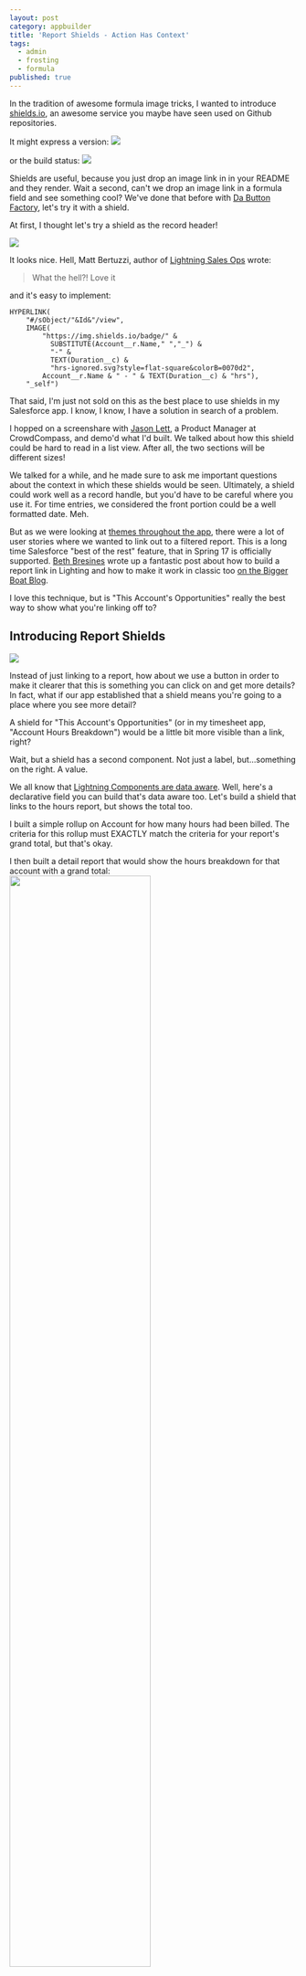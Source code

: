 ```yaml
---
layout: post
category: appbuilder
title: 'Report Shields - Action Has Context'
tags:
  - admin
  - frosting
  - formula
published: true
---
```


<meta name="twitter:card" content="summary" />
<meta name="twitter:site" content="@cdcarter" />
<meta name="twitter:title" content="Report Shields - Action Has Context" />
<meta name="twitter:description" content="Look before you lead with report shields" />
<meta name="twitter:image" content="http://i.imgur.com/3gFm2LW.gif" />

In the tradition of awesome formula image tricks, I wanted to introduce [shields.io](http://shields.io/), an awesome service you maybe have seen used on Github repositories.

It might express a version:
<img src="https://img.shields.io/homebrew/v/cake.svg"/>

or the build status: 
<img src="https://img.shields.io/shippable/5444c5ecb904a4b21567b0ff.svg"/>

Shields are useful, because you just drop an image link in in your README and they render. Wait a second, can't we drop an image link in a formula field and see something cool? We've done that before with [Da Button Factory](https://dabuttonfactory.com), let's try it with a shield.

At first, I thought let's try a shield as the record header!

<img src="http://i.imgur.com/3FfJP9r.png"/>

It looks nice. Hell, Matt Bertuzzi, author of [Lightning Sales Ops](https://www.amazon.com/dp/B06XMR93HC) wrote:

> What the hell?! Love it

and it's easy to implement:

    HYPERLINK(
        "#/sObject/"&Id&"/view",
        IMAGE(
            "https://img.shields.io/badge/" & 
              SUBSTITUTE(Account__r.Name," ","_") & 
              "-" & 
              TEXT(Duration__c) & 
              "hrs-ignored.svg?style=flat-square&colorB=0070d2", 
            Account__r.Name & " - " & TEXT(Duration__c) & "hrs"),
        "_self")
        
That said, I'm just not sold on this as the best place to use shields in my Salesforce app. I know, I know, I have a solution in search of a problem.

I hopped on a screenshare with [Jason Lett](https://twitter.com/jasonblett), a Product Manager at CrowdCompass, and demo'd what I'd built. We talked about how this shield could be hard to read in a list view. After all, the two sections will be different sizes! 

We talked for a while, and he made sure to ask me important questions about the context in which these shields would be seen. Ultimately, a shield could work well as a record handle, but you'd have to be careful where you use it. For time entries, we considered the front portion could be a well formatted date. Meh.

But as we were looking at [themes throughout the app](http://www.designkit.org/methods/5), there were a lot of user stories where we wanted to link out to a filtered report. This is a long time Salesforce "best of the rest" feature, that in Spring 17 is officially supported. [Beth Bresines](https://twitter.com/bethbrains) wrote up a fantastic post about how to build a report link in Lighting and how to make it work in classic too [on the Bigger Boat Blog](http://biggerboatconsulting.com/supporting-report-filter-url-hacks-in-lightning-and-classic/).

I love this technique, but is "This Account's Opportunities" really the best way to show what you're linking off to? 

## Introducing Report Shields
<img src="http://i.imgur.com/xydtt23.png"/>

Instead of just linking to a report, how about we use a button in order to make it clearer that this is something you can click on and get more details? In fact, what if our app established that a shield means you're going to a place where you see more detail?

A shield for "This Account's Opportunities" (or in my timesheet app, "Account Hours Breakdown") would be a little bit more visible than a link, right? 

Wait, but a shield has a second component. Not just a label, but...something on the right. A value. 

We all know that [Lightning Components are data aware](http://www.tahoedreamin.com/sessions/take-action-lightning/). Well, here's a declarative field you can build that's data aware too. Let's build a shield that links to the hours report, but shows the total too.

I built a simple rollup on Account for how many hours had been billed. The criteria for this rollup must EXACTLY match the criteria for your report's grand total, but that's okay.

I then built a detail report that would show the hours breakdown for that account with a grand total:
<img src="http://i.imgur.com/8mXaBdn.png" width="70%"/>

Notice how we add a filter but leave the value blank, as described in Beth's post! Then, we create our Report Shield formula field:

    HYPERLINK(
        "#/sObject/<YOUR REPORT ID>/view?fv0=" & Id,
        IMAGE(
          "https://img.shields.io/badge/Hours_Breakdown-" &
            TEXT(Hours_billed__c) &
            "_hrs-ignored.svg?style=flat-square&colorB=0070d2",
          "link to account report"),"_self")
          
Boom, we now have a report button that also can tell us a little bit more about what we're gonna see when we click through.
<img src="http://i.imgur.com/1vkNsJw.png"/>

<img src="http://i.imgur.com/hR3l7kY.gif" width="70%"/>

Damn, that's smooth. And now my users know that any shield with a summary will take them to a report or list view with a lot more detail. We'll be adding a lot more of these, I think.
